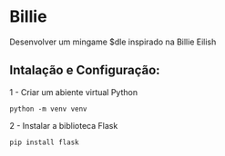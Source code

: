 # Billie
Desenvolver um mingame $dle inspirado na Billie Eilish

## Intalação e Configuração:
1 - Criar um abiente virtual Python

    python -m venv venv

2 - Instalar a biblioteca Flask

    pip install flask
